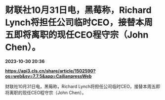 # 财联社10月31日电，黑莓称，Richard Lynch将担任公司临时CEO，接替本周五即将离职的现任CEO程守宗（John Chen）。

**2023-10-30 20:36**

**https://api3.cls.cn/share/article/1502590?os=web&sv=7.7.5&app=CailianpressWeb**

财联社10月31日电，黑莓称，Richard Lynch将担任公司临时CEO，接替本周五即将离职的现任CEO程守宗（John Chen）。